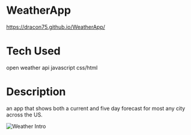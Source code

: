 # WeatherApp
https://dracon75.github.io/WeatherApp/

# Tech Used
open weather api
javascript
css/html

# Description
an app that shows both a current and five day forecast for most any city across the US.

![Weather Intro](https://user-images.githubusercontent.com/66702094/111892209-b4d49b80-89cf-11eb-985b-8670bbbf876a.png)

```


